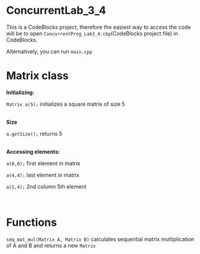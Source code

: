 # ConcurrentLab_3_4

This is a CodeBlocks project, therefore the easiest way to access the code will be to open `ConcurrentProg_Lab3_4.cbp`(CodeBlocks project file) in CodeBlocks.

Alternatively, you can run `main.cpp` 

# Matrix class

<b>Initializing:</b> 

`Matrix a(5);` initializes a square matrix of size 5


<br><b>Size</b>

`a.getSize();` returns 5


<br><b>Accessing elements:</b> 

`a(0,0);` first element in matrix

`a(4,4);` last element in matrix 

`a(1,4);` 2nd column 5th element

<br>

# Functions

`seq_mat_mul(Matrix A, Matrix B)` calculates sequential matrix multiplication of A and B and returns a new `Matrix`
